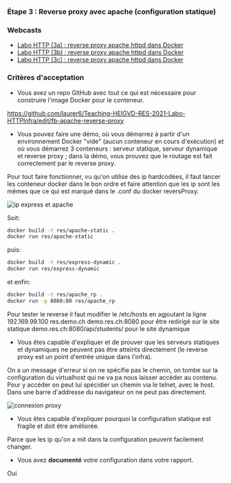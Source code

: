 ### Étape 3 : Reverse proxy avec apache (configuration statique)

### Webcasts

* [Labo HTTP (3a) : reverse proxy apache httpd dans Docker](https://www.youtube.com/watch?v=WHFlWdcvZtk)
* [Labo HTTP (3b) : reverse proxy apache httpd dans Docker](https://www.youtube.com/watch?v=fkPwHyQUiVs)
* [Labo HTTP (3c) : reverse proxy apache httpd dans Docker](https://www.youtube.com/watch?v=UmiYS_ObJxY)


### Critères d'acceptation

* Vous avez un repo GitHub avec tout ce qui est nécessaire pour construire l'image Docker pour le conteneur.

 https://github.com/laurer6/Teaching-HEIGVD-RES-2021-Labo-HTTPInfra/edit/fb-apache-reverse-proxy
 
* Vous pouvez faire une démo, où vous démarrez à partir d'un environnement Docker "vide" (aucun conteneur en cours d'exécution) et où vous démarrez 3 conteneurs : serveur statique, serveur dynamique et reverse proxy ; dans la démo, vous prouvez que le routage est fait correctement par le reverse proxy.

Pour tout faire fonctionner, vu qu'on utilise des ip hardcodées, il faut lancer les conteneur docker dans le bon ordre et faire attention que les ip sont les mêmes que ce qui est marqué dans le .conf du docker reversProxy.

![ip express et apache](https://user-images.githubusercontent.com/58049740/118841233-6dcc2f00-b8c8-11eb-88e5-bf74b0b6b576.png)


Soit:
```bash
docker build -t res/apache-static .
docker run res/apache-static
```
puis:
```bash
docker build -t res/express-dynamic . 
docker run res/express-dynamic
```
et enfin:
```bash
docker build -t res/apache_rp .
docker run -p 8080:80 res/apache_rp
```
Pour tester le reverse il faut modifier le /etc/hosts en agjoutant la ligne 192.169.99.100 res.demo.ch
demo.res.ch:8080               pour être redirigé sur le site statique
demo.res.ch:8080/api/students/  pour le site dynamique

 
* Vous êtes capable d'expliquer et de prouver que les serveurs statiques et dynamiques ne peuvent pas être atteints directement (le reverse proxy est un point d'entrée unique dans l'infra). 

On a un message d'erreur si on ne spécifie pas le chemin, on tombe sur la configuration du virtualhost qui ne va pa nous laisser accéder au contenu. Pour y accéder on peut lui spécidier un chemin via le telnet, avec le host. Dans une barre d'addresse du navigateur on ne peut pas directement. 

![connexion proxy](https://user-images.githubusercontent.com/58049740/118841336-889ea380-b8c8-11eb-8a42-6cf5df003e76.png)
 
* Vous êtes capable d'expliquer pourquoi la configuration statique est fragile et doit être améliorée.

Parce que les ip qu'on a mit dans la configuration peuvent facilement changer. 

* Vous avez **documenté** votre configuration dans votre rapport.

Oui
